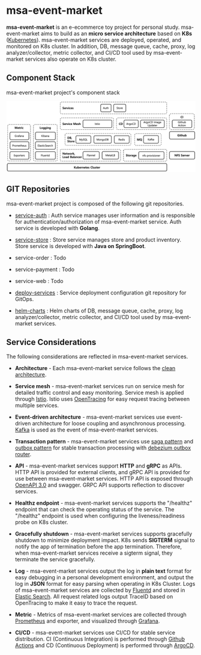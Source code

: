 # msa-event-market

**msa-event-market** is an e-ecommerce toy project for personal study. msa-event-market aims to build as an **micro service architecture** based on **K8s** ([Kubernetes](https://kubernetes.io/)). msa-event-market services are deployed, operated, and monitored on K8s cluster. In addition, DB, message queue, cache, proxy, log analyzer/collector, metric collector, and CI/CD tool used by msa-event-market services also operate on K8s cluster.

## Component Stack

msa-event-market project's component stack

![msa-event-market-component-stack](images/msa-event-market-component-stack.png)

## GIT Repositories

msa-event-market project is composed of the following git repositories.

* [service-auth](https://github.com/ssup2-playground/msa-event-market_service-auth) : Auth service manages user information and is responsible for authentication/authorization of msa-event-market service. Auth service is developed with **Golang**.

* [service-store](https://github.com/ssup2-playground/msa-event-market_service-store) : Store service manages store and product inventory. Store service is developed with **Java on SpringBoot**.

* service-order : Todo

* service-payment : Todo

* service-web : Todo

* [deploy-services](https://github.com/ssup2-playground/msa-event-market_deploy-services) : Service deployment configuration git repository for GitOps.

* [helm-charts](https://github.com/ssup2-playground/helm-charts) : Helm charts of DB, message queue, cache, proxy, log analyzer/collector, metric collector, and CI/CD tool used by msa-event-market services.

## Service Considerations

The following considerations are reflected in msa-event-market services.

* **Architecture** - Each msa-event-market service follows the [clean architecture](https://blog.cleancoder.com/uncle-bob/2012/08/13/the-clean-architecture.html). 

* **Service mesh** - msa-event-market services run on service mesh for detailed traffic control and easy monitoring. Service mesh is applied through [Istio](https://istio.io/). Istio uses [OpenTracing](https://opentracing.io/) for easy request tracing between multiple services.

* **Event-driven architecture** - msa-event-market services use event-driven architecture for loose coupling and asynchronous processing. [Kafka](https://kafka.apache.org/) is used as the event of msa-event-market services.

* **Transaction pattern** - msa-event-market services use [saga pattern](https://microservices.io/patterns/data/saga.html) and [outbox pattern](https://microservices.io/patterns/data/transactional-outbox.html) for stable transaction processing with [debezium outbox router](https://debezium.io/documentation/reference/1.8/transformations/outbox-event-router.html).

* **API** - msa-event-market services support **HTTP** and **gRPC** as APIs. HTTP API is provided for external clients, and gRPC API is provided for use between msa-event-market services. HTTP API is exposed through [OpenAPI 3.0](https://www.openapis.org/) and swagger. GRPC API supports reflection to discover services.

* **Healthz endpoint** - msa-event-market services supports the "/healthz" endpoint that can check the operating status of the service. The "/healthz" endpoint is used when configuring the liveness/readiness probe on K8s cluster.

* **Gracefully shutdown** - msa-event-market services supports gracefully shutdown to minimize deployment impact. K8s sends **SIGTERM** signal to notify the app of termination before the app termination. Therefore, when msa-event-market services receive a sigterm signal, they terminate the service gracefully.

* **Log** - msa-event-market services output the log in **plain text** format for easy debugging in a personal development environment, and output the log in **JSON** format for easy parsing when operating in K8s Cluster. Logs of msa-event-market services are collected by [Fluentd](https://www.fluentd.org/) and stored in [Elastic Search](https://www.elastic.co/elasticsearch/). All request related logs output TraceID based on OpenTracing to make it easy to trace the request.

* **Metric** - Metrics of msa-event-market services are collected through [Prometheus](https://prometheus.io/) and exporter, and visualized through [Grafana](https://grafana.com/).

* **CI/CD** - msa-event-market services use CI/CD for stable service distribution. CI (Continuous Integration) is performed through [Github Actions](https://github.com/features/actions) and CD (Continuous Deployment) is performed through [ArgoCD](https://argo-cd.readthedocs.io/en/stable/).

